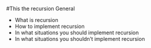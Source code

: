 #This the recursion
General
- What is recursion
- How to implement recursion
- In what situations you should implement recursion
- In what situations you shouldn’t implement recursion
